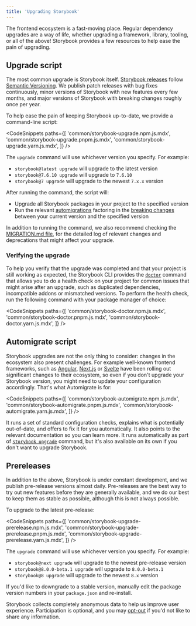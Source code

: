 ```yaml
---
title: 'Upgrading Storybook'
---
```


The frontend ecosystem is a fast-moving place. Regular dependency upgrades are a way of life, whether upgrading a framework, library, tooling, or all of the above! Storybook provides a few resources to help ease the pain of upgrading.

## Upgrade script

The most common upgrade is Storybook itself. [Storybook releases](https://storybook.js.org/releases) follow [Semantic Versioning](https://semver.org/). We publish patch releases with bug fixes continuously, minor versions of Storybook with new features every few months, and major versions of Storybook with breaking changes roughly once per year.

To help ease the pain of keeping Storybook up-to-date, we provide a command-line script:

<!-- prettier-ignore-start -->

<CodeSnippets
  paths={[
    'common/storybook-upgrade.npm.js.mdx',
    'common/storybook-upgrade.pnpm.js.mdx',
    'common/storybook-upgrade.yarn.js.mdx',
  ]}
/>

<!-- prettier-ignore-end -->

The `upgrade` command will use whichever version you specify. For example:

- `storybook@latest upgrade` will upgrade to the latest version
- `storybook@7.6.10 upgrade` will upgrade to `7.6.10`
- `storybook@7 upgrade` will upgrade to the newest `7.x.x` version

After running the command, the script will:

- Upgrade all Storybook packages in your project to the specified version
- Run the relevant [automigrations](../migration-guide.md#automatic-upgrade) factoring in the [breaking changes](../migration-guide.md#major-breaking-changes) between your current version and the specified version

<Callout variant="info">

In addition to running the command, we also recommend checking the [MIGRATION.md file](https://github.com/storybookjs/storybook/blob/next/MIGRATION.md), for the detailed log of relevant changes and deprecations that might affect your upgrade.

</Callout>

### Verifying the upgrade

To help you verify that the upgrade was completed and that your project is still working as expected, the Storybook CLI provides the [`doctor`](../api/cli-options.md#doctor) command that allows you to do a health check on your project for common issues that might arise after an upgrade, such as duplicated dependencies, incompatible addons or mismatched versions. To perform the health check, run the following command with your package manager of choice:

<!-- prettier-ignore-start -->

<CodeSnippets
  paths={[
    'common/storybook-doctor.npm.js.mdx',
    'common/storybook-doctor.pnpm.js.mdx',
    'common/storybook-doctor.yarn.js.mdx',
  ]}
/>

<!-- prettier-ignore-end -->

## Automigrate script

Storybook upgrades are not the only thing to consider: changes in the ecosystem also present challenges. For example well-known frontend frameworks, such as [Angular](https://update.angular.io/?l=2&v=16.0-17.0), [Next.js](https://nextjs.org/docs/pages/building-your-application/upgrading) or [Svelte](https://svelte.dev/docs/v4-migration-guide) have been rolling out significant changes to their ecosystem, so even if you don't upgrade your Storybook version, you might need to update your configuration accordingly. That's what Automigrate is for:

<!-- prettier-ignore-start -->

<CodeSnippets
  paths={[
    'common/storybook-automigrate.npm.js.mdx',
    'common/storybook-automigrate.pnpm.js.mdx',
    'common/storybook-automigrate.yarn.js.mdx',
  ]}
/>

<!-- prettier-ignore-end -->

It runs a set of standard configuration checks, explains what is potentially out-of-date, and offers to fix it for you automatically. It also points to the relevant documentation so you can learn more. It runs automatically as part of [`storybook upgrade`](#upgrade-script) command, but it's also available on its own if you don't want to upgrade Storybook.

## Prereleases

In addition to the above, Storybook is under constant development, and we publish pre-release versions almost daily. Pre-releases are the best way to try out new features before they are generally available, and we do our best to keep them as stable as possible, although this is not always possible.

To upgrade to the latest pre-release:

<!-- prettier-ignore-start -->

<CodeSnippets
  paths={[
    'common/storybook-upgrade-prerelease.npm.js.mdx',
    'common/storybook-upgrade-prerelease.pnpm.js.mdx',
    'common/storybook-upgrade-prerelease.yarn.js.mdx',
  ]}
/>

<!-- prettier-ignore-end -->

The `upgrade` command will use whichever version you specify. For example:

- `storybook@next upgrade` will upgrade to the newest pre-release version
- `storybook@8.0.0-beta.1 upgrade` will upgrade to `8.0.0-beta.1`
- `storybook@8 upgrade` will upgrade to the newest `8.x` version

If you'd like to downgrade to a stable version, manually edit the package version numbers in your `package.json` and re-install.

<Callout variant="info">

Storybook collects completely anonymous data to help us improve user experience. Participation is optional, and you may [opt-out](../configure/telemetry.md#how-to-opt-out) if you'd not like to share any information.

</Callout>
